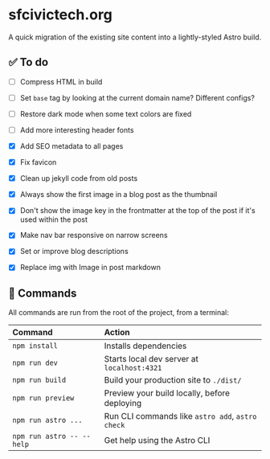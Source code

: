 # sfcivictech.org

A quick migration of the existing site content into a lightly-styled Astro build.


## ✅ To do

- [ ] Compress HTML in build
- [ ] Set `base` tag by looking at the current domain name?  Different configs?
- [ ] Restore dark mode when some text colors are fixed
- [ ] Add more interesting header fonts
- [X] Add SEO metadata to all pages
- [X] Fix favicon
- [X] Clean up jekyll code from old posts
- [X] Always show the first image in a blog post as the thumbnail
- [X] Don't show the image key in the frontmatter at the top of the post if it's used within the post
- [X] Make nav bar responsive on narrow screens
- [X] Set or improve blog descriptions
- [X] Replace img with Image in post markdown


## 🧞 Commands

All commands are run from the root of the project, from a terminal:

| Command                   | Action                                           |
| :------------------------ | :----------------------------------------------- |
| `npm install`             | Installs dependencies                            |
| `npm run dev`             | Starts local dev server at `localhost:4321`      |
| `npm run build`           | Build your production site to `./dist/`          |
| `npm run preview`         | Preview your build locally, before deploying     |
| `npm run astro ...`       | Run CLI commands like `astro add`, `astro check` |
| `npm run astro -- --help` | Get help using the Astro CLI                     |
